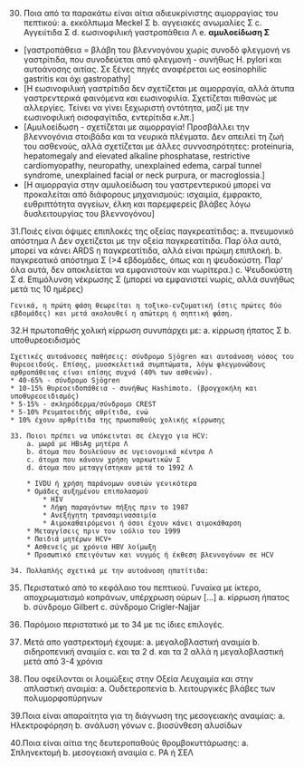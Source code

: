 30. Ποια από τα παρακάτω είναι αίτια αδιευκρίνιστης αιμορραγίας του πεπτικού: 
		a. εκκόλπωμα Meckel Σ
		b. αγγειακές ανωμαλίες Σ 
		c. Αγγειίτιδα Σ 
		d. εωσινοφιλική γαστροπάθεια Λ 
		e. __αμυλοείδωση Σ__

* [γαστροπάθεια = βλάβη του βλεννογόνου χωρίς συνοδό φλεγμονή vs γαστρίτιδα, που συνοδεύεται από φλεγμονή - συνήθως H. pylori και αυτοάνοσης αιτίας. Σε ξένες πηγές αναφέρεται ως eosinophilic gastritis και όχι gastropathy]
* [Η εωσινοφιλική γαστρίτιδα δεν σχετίζεται με αιμορραγία, αλλά άτυπα γαστρεντερικά φαινόμενα και εωσινοφιλία. Σχετίζεται πιθανώς με αλλεργίες. Τείνει να γίνει ξεχωριστή οντότητα, μαζί με την εωσινοφιλική οισοφαγίτιδα, εντερίτιδα κ.λπ.] 
* [Αμυλοείδωση - σχετίζεται με αιμορραγία! Προσβάλλει την βλεννογόνια στοιβάδα και τα νευρικά πλέγματα. Δεν απειλεί τη ζωή του ασθενούς, αλλά σχετίζεται με άλλες συννοσηρότητες: proteinuria, hepatomegaly and elevated alkaline phosphatase, restrictive cardiomyopathy, neuropathy, unexplained edema, carpal tunnel syndrome, unexplained facial or neck purpura, or macroglossia.]
* [Η αιμορραγία στην αμυλοείδωση του γαστρεντερικού μπορεί να προκαλείται από διάφορους μηχανισμούς: ισχαιμία, έμφρακτο, ευθριπτότητα αγγείων, έλκη και παρεμφερείς βλάβες λόγω δυσλειτουργίας του βλεννογόνου] 

31.Ποιές είναι όψιμες επιπλοκές της οξείας παγκρεατίτιδας: 
	a. πνευμονικό απόστημα Λ Δεν σχετίζεται με την οξεία παγκρεατίτιδα. Παρ΄όλα αυτά, μπορεί να κάνει ARDS η παγκρεατίτιδα, αλλά είναι πρώιμη επιπλοκή. 
	b. παγκρεατικό απόστημα Σ (>4 εβδομάδες, όπως και η ψευδοκύστη. Παρ' όλα αυτά, δεν αποκλείεται να εμφανιστούν και νωρίτερα.)
	c. Ψευδοκύστη Σ 
	d. Επιμόλυνση νέκρωσης Σ (μπορεί να εμφανιστεί νωρίς, αλλά συνήθως μετά τις 10 ημέρες)
	
	Γενικά, η πρώτη φάση θεωρείται η τοξικο-ενζυματική (στις πρώτες δύο εβδομάδες) και μετά ακολουθεί η απώτερη ή σηπτική φάση. 

32.Η πρωτοπαθής χολική κίρρωση συνυπάρχει με: 
	a. κίρρωση ήπατος Σ 
	b. υποθυρεοειδισμός 
	
	Σχετικές αυτοάνοσες παθήσεις: σύνδρομο Sjögren και αυτοάνοση νόσος του θυρεοειδούς. Επίσης, μυοσκελετικά συμπτώματα, λόγω φλεγμονώδους αρθροπάθειας είναι επίσης συχνά (40% των ασθενών). 
	* 40-65% - σύνδρομο Sjögren 
	* 10-15% θυρεοειδοπάθεια - συνήθως Hashimoto. (βρογχοκήλη και υποθυρεοειδισμός)
	* 5-15% - σκληρόδερμα/σύνδρομο CREST 
	* 5-10% Ρευματοειδής αθρίτιδα, ενώ 
	* 10% έχουν αρθρίτιδα της πρωοπαθούς χολικής κίρρωσης 

	33. Ποιοι πρέπει να υπόκεινται σε έλεγχο για HCV: 
		a. μωρά με HBsAg μητέρα Λ 
		b. άτομα που δουλεύουν σε υγειονομικά κέντρα Λ 
		c. άτομα που κάνουν χρήση ναρκωτικών Σ 
		d. άτομα που μεταγγίστηκαν μετά το 1992 Λ 
		
		* IVDU ή χρήση παράνομων ουσιών γενικότερα 
		* Ομάδες αυξημένου επιπολασμού 
			* HIV 
			* Λήψη παραγόντων πήξης πριν το 1987 
			* Ανεξήγητη τρανσαμινασαιμία 
			* Αιμοκαθαιρόμενοι ή όσοι έχουν κάνει αιμοκάθαρση 
		* Μεταγγίσεις πριν τον ιούλιο του 1999 
		* Παιδιά μητέρων HCV+ 
		* Ασθενείς με χρόνια HBV λοίμωξη 
		* Προσωπικό επειγόντων και νυγμός ή έκθεση βλεννογόνων σε HCV 

	34. Πολλαπλής σχετικά με την αυτοάνοση ηπατίτιδα:
		

35. Περιστατικό από το κεφάλαιο του πεπτικού. Γυναίκα με ίκτερο, αποχρωματισμό κοπράνων, υπέρχρωση ούρων [...]
	a. κίρρωση ήπατος
	b. σύνδρομο Gilbert
	c. σύνδρομο Crigler-Najjar
	
36.	Παρόμοιο περιστατικό με το 34 με τις ίδιες επιλογές.

37.	Μετά απο γαστρεκτομή έχουμε: 
	a. μεγαλοβλαστική αναιμία
	b. σιδηροπενική αναιμία
	c. και τα 2
	d. και τα 2 αλλά η μεγαλοβλαστική μετά από 3-4 χρόνια

38. Που οφείλονται οι λοιμώξεις στην Οξεία Λευχαιμία και στην απλαστική αναιμία: 
	a. Ουδετεροπενία
	b. λειτουργικές βλάβες των πολυμορφοπύρηνων

39.Ποια είναι απαραίτητα για τη διάγνωση της μεσογειακής αναιμίας: 
a. Ηλεκτροφόρηση
b. ανάλυση γόνων
c. βιοσύνθεση αλυσίδων

40.Ποια είναι αίτια της δευτεροπαθούς θρομβοκυττάρωσης: 
a. Σπληνεκτομή
b. μεσογειακή αναιμία
c. ΡΑ ή ΣΕΛ
